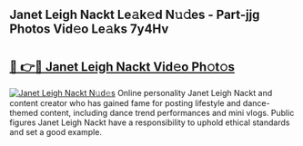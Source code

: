 ## Janet Leigh Nackt Le𝚊k𝚎d N𝚞𝚍es - Part-jjg Photos Vid𝚎o Le𝚊ks 7y4Hv

# <h2><a href="http://fbb117u.evod.top/?m=Janet+Leigh+Nackt">🔗 👉🔴 Janet Leigh Nackt Vid𝚎o Ph𝚘t𝚘s</a></h2>

[![Janet Leigh Nackt N𝚞d𝚎s](https://i.imgur.com/8V9OHl7.gif)](http://fbb117u.evod.top/?m=Janet+Leigh+Nackt)
Online personality Janet Leigh Nackt and content creator who has gained fame for posting lifestyle and dance-themed content, including dance trend performances and mini vlogs. Public figures Janet Leigh Nackt have a responsibility to uphold ethical standards and set a good example. 
